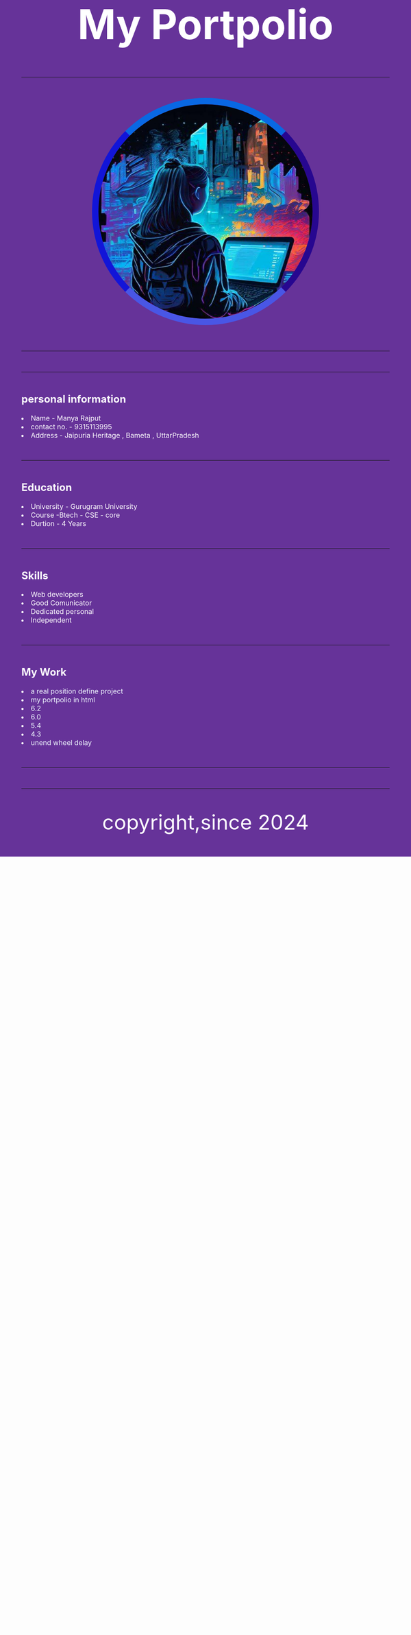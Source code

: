 <!DOCTYPE html>
<html lang="en">
<head>
  <meta charset="UTF-8">
  <meta name="viewport" content="width=device-width, initial-scale=1.0">
  <title>Document</title>
  <style>
    body{
      background-color: rebeccapurple;
      color: white;
      font-size: 3rem;
      text-align: center;
    }
    

    @media(min-width:2000px){
      body{
        background-color: red;
      }
      img{
        height: 200px;
        width: 200px;
       clear: both;
       
     
      }

      @media(min-width:3000px){
        body{
          background-color: rgb(91, 10, 10);
        }
        img{
          height: 900px;
          width: 900px;
        }
        p{
          margin-left: 50px;
        }
      }


      }

      #pers{
        text-align: left;
      }
      #edu{
        text-align: left;
      }
     a{
      color:aliceblue;
      text-decoration: none;
     }

     footer{
      height: 60px;
     }
     section{
      font-size: 1rem;
     }
     img{
      height: 500px;
      width: 500px;
      border-top: 15px solid rgb(9, 104, 227);
      border-bottom: 15px solid rgb(73, 86, 229);
      border-left: 15px solid rgb(18, 21, 216);
      border-right: 15px solid rgb(39, 7, 144);
       border-radius: 50%;

     }

   
  </style>
</head>
<body>
<h1>My Portpolio</h1>
<hr>

  <img src="./img.jpg">
  <hr><hr>
  <section  id="pers">
  <h2>
    personal information
  </h2>

  <li>Name - Manya Rajput
   <li>contact no. - 9315113995
<li>Address - Jaipuria Heritage , Bameta , UttarPradesh</li>
</section>

<hr>
<section id="edu">
  <h2>Education</h2>
  <li>University - Gurugram University
    <li>Course -Btech - CSE - core
 <li>Durtion - 4 Years</li>

</section>
<hr>
<section id="edu">
  <h2>Skills</h2>
  <li>Web developers
    <li>Good Comunicator
 <li>Dedicated personal
  <li>Independent</li>

</section>
<hr>

<section id="edu">
  <h2>My Work</h2>
  <li><a href="./positon.html">a real position define project</a></li>
  <li><a href="./index-capstone1.html">my portpolio in html</a></li>
  <li><a href="../6.1+Font+Properties/index.html">6.2</a>
    <li><a href="../6.0+CSS+Colors/6.0 CSS Colors/index.html">6.0</a>
 <li><a href="../5.4+Color+Vocab+Project/index.html">5.4</a>
  <li><a href="../4.3+HTML+Portfolio+Project/4.3 HTML Porfolio Project/index.html">4.3</a>
    <li><a href="./new.html">unend wheel delay</a></li>

</section>
<hr>


  
</body>
<hr>
<footer>copyright,since 2024</footer>
</html>

      
